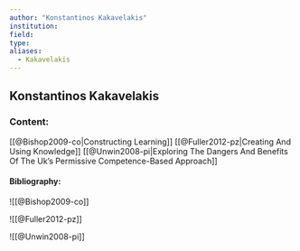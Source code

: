 ```yaml
---
author: "Konstantinos Kakavelakis"
institution:
field:
type:
aliases:
  - Kakavelakis
---
```


## Konstantinos Kakavelakis

### Content:
[[@Bishop2009-co|Constructing Learning]]
[[@Fuller2012-pz|Creating And Using Knowledge]]
[[@Unwin2008-pi|Exploring The Dangers And Benefits Of The Uk’s Permissive Competence-Based Approach]]

#### Bibliography:

![[@Bishop2009-co]]

![[@Fuller2012-pz]]

![[@Unwin2008-pi]]